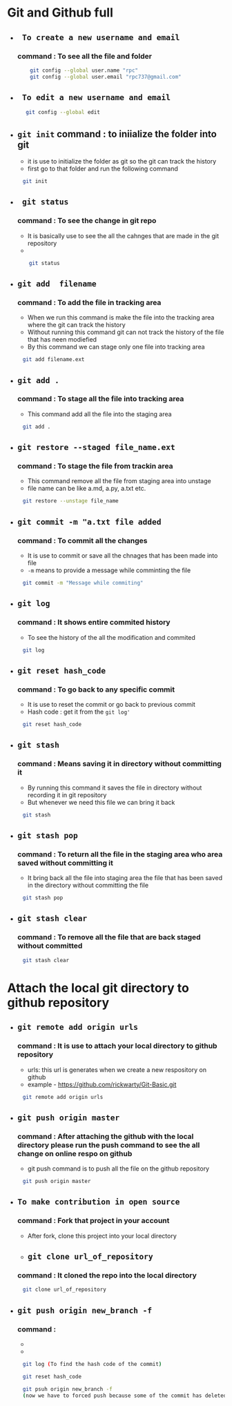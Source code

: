 # Git and Github full 


- ## ` To create a new username and email` 
  ### command : To see all the file and folder

  ``` bash
      git config --global user.name "rpc"
      git config --global user.email "rpc737@gmail.com"
   ```

- ## ` To edit a new username and email` 
```bash
      git config --global edit

```


- ## ` git init `  command : to iniialize the folder into git
  - it is use to initialize the folder as git so the git can track the history 
  - first go to that folder and run the following command
```bash
     git init
```

- ## ` git status`  
  ### command : To see the change in git repo
  -  It is basically use to see the all the cahnges that are made in the git repository
  - 
```bash
       git status
```

- ## `git add  filename`  
  ### command : To add the file in tracking area
  -  When we run this command is make the file into the tracking area where the git can track the history
  - Without running this command git can not track the history of the file that has neen modiefied
  - By this command we can stage only one file into tracking area
```bash
     git add filename.ext
```

- ## `git add .`  
  ### command : To stage all the file into tracking area
  -  This command add all the file into the staging area
```bash
     git add .
```
- ## `git restore --staged file_name.ext`
  ###  command : To stage the file from trackin area
  -  This command remove all the file from staging area into unstage 
  - file name can be like a.md, a.py, a.txt etc.
```bash
     git restore --unstage file_name
```

- ## `git commit -m "a.txt file added` 
  ### command : To commit all the changes
  -  It is use to commit or save all the chnages that has been made into file
  - `-m` means to provide a message while comminting the file 
```bash
     git commit -m "Message while commiting"
```


- ## `git log`  
  ### command : It shows entire commited history
  - To see the history of the all the modification and commited 
```bash
     git log
```


- ## `git reset hash_code` 
  ### command : To go back to any specific commit
  - It is use to reset the commit or go back to previous commit
  - Hash code : get it from the ``git log'``
```bash
     git reset hash_code
```

- ## `git stash` 
  ### command : Means saving it in directory without committing it 
  - By running this command it saves the file in directory without recording it in git repository
  - But whenever we need this file we can bring it back
```bash
     git stash
```
- ## `git stash pop` 
  ### command : To return all the file in the staging area who area saved without committing it
  - It bring back all the file into staging area the file that has been saved in the directory without committing the file 
```bash
     git stash pop
```

- ## `git stash clear` 
  ### command : To remove all the file that are back staged without committed  
```bash
     git stash clear
```

# Attach the local git directory to github repository

- ## `git remote add origin urls` 
  ### command : It is use to attach your local directory to github repository
  - urls: this url is generates when we create a new respository on github
  - example - https://github.com/rickwarty/Git-Basic.git

```bash
     git remote add origin urls
```

- ## `git push origin master` 
  ### command : After attaching the github with the local directory please run the push command to see the all change on online respo on github
  -  git push command is to push all the file on the github repository
 
```bash
     git push origin master
```

- ## `To make contribution in open source` 
  ### command : Fork that project in your account 
  - After fork, clone this project into your local directory
  
  - ## `git clone url_of_repository` 
  ### command : It cloned the repo into the local directory
   
```bash
     git clone url_of_repository
```


- ## `git push origin new_branch -f` 
  ### command : 
  -  
  -  
```bash
     git log (To find the hash code of the commit)

     git reset hash_code

     git psuh origin new_branch -f
     (now we have to forced push because some of the commit has deleted but online repository have some extra commit)
```



